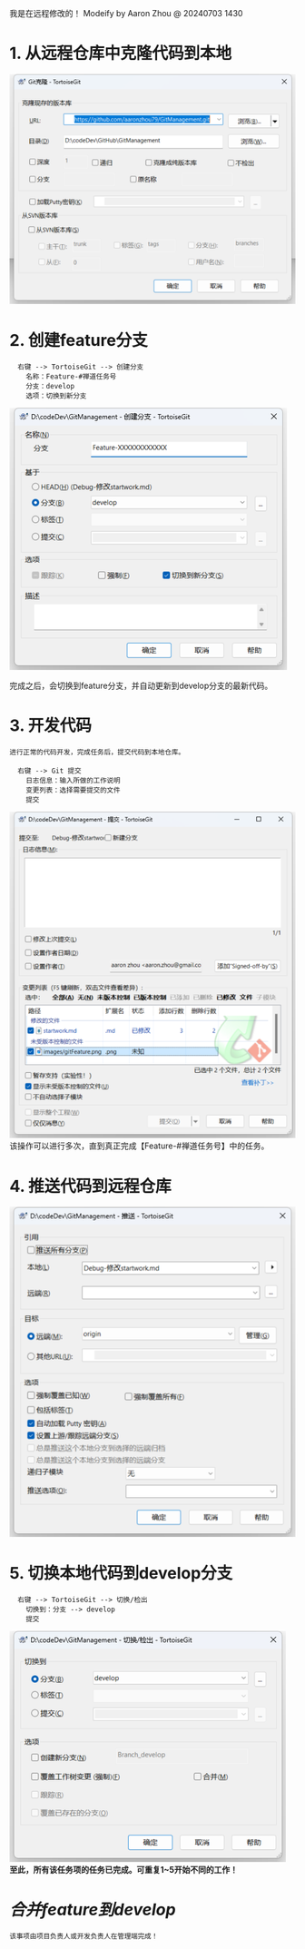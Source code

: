 我是在远程修改的！
Modeify by Aaron Zhou @ 20240703 1430

# 1. 从远程仓库中克隆代码到本地
![alt text](images/gitClone.png)

# 2. 创建feature分支
```
  右键 --> TortoiseGit --> 创建分支
    名称：Feature-#禅道任务号
    分支：develop
    选项：切换到新分支
```
![alt text](images/gitFeature.png)

完成之后，会切换到feature分支，并自动更新到develop分支的最新代码。

# 3. 开发代码
```
进行正常的代码开发，完成任务后，提交代码到本地仓库。

  右键 --> Git 提交
    日志信息：输入所做的工作说明
    变更列表：选择需要提交的文件
    提交
```
![alt text](images/gitCommit.png)
该操作可以进行多次，直到真正完成【Feature-#禅道任务号】中的任务。

# 4. 推送代码到远程仓库
![alt text](images/gitPush.png)

# 5. 切换本地代码到develop分支
```
  右键 --> TortoiseGit --> 切换/检出
    切换到：分支 --> develop
    提交
```
![alt text](images/gitBranch.png)
**至此，所有该任务项的任务已完成。可重复1~5开始不同的工作！**

# *合并feature到develop*
    该事项由项目负责人或开发负责人在管理端完成！
